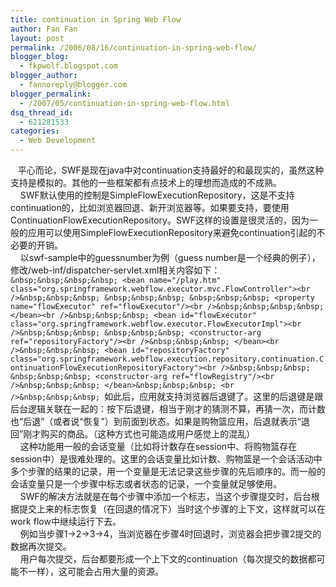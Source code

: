 ```yaml
---
title: continuation in Spring Web Flow
author: Fan Fan
layout: post
permalink: /2006/08/16/continuation-in-spring-web-flow/
blogger_blog:
  - fkpwolf.blogspot.com
blogger_author:
  - fannoreply@blogger.com
blogger_permalink:
  - /2007/05/continuation-in-spring-web-flow.html
dsq_thread_id:
  - 621281533
categories:
  - Web Development
---
```

</p> 

&nbsp;&nbsp; 平心而论，SWF是现在java中对continuation支持最好的和最现实的，虽然这种支持是模拟的。其他的一些框架都有点技术上的理想而造成的不成熟。  
&nbsp;&nbsp;&nbsp; SWF默认使用的控制是SimpleFlowExecutionRepository，这是不支持continuation的，比如浏览器回退、新开浏览器等。如果要支持，要使用ContinuationFlowExecutionRepository。SWF这样的设置是很灵活的，因为一般的应用可以使用SimpleFlowExecutionRepository来避免continuation引起的不必要的开销。  
&nbsp;&nbsp;&nbsp; 以swf-sample中的guessnumber为例（guess number是一个经典的例子），修改/web-inf/dispatcher-servlet.xml相关内容如下：  
`&nbsp;&nbsp;&nbsp;&nbsp; <bean name="/play.htm" class="org.springframework.webflow.executor.mvc.FlowController"><br />&nbsp;&nbsp;&nbsp; &nbsp;&nbsp;&nbsp; &nbsp;&nbsp;&nbsp; <property name="flowExecutor" ref="flowExecutor"/><br />&nbsp;&nbsp;&nbsp;&nbsp; </bean><br />&nbsp;&nbsp;&nbsp; <bean id="flowExecutor" class="org.springframework.webflow.executor.FlowExecutorImpl"><br />&nbsp;&nbsp;&nbsp; &nbsp;&nbsp;&nbsp; <constructor-arg ref="repositoryFactory"/><br />&nbsp;&nbsp;&nbsp; </bean><br />&nbsp;&nbsp;&nbsp; <bean id="repositoryFactory" class="org.springframework.webflow.execution.repository.continuation.ContinuationFlowExecutionRepositoryFactory"><br />&nbsp;&nbsp;&nbsp; &nbsp;&nbsp;&nbsp; <constructor-arg ref="flowRegistry"/><br />&nbsp;&nbsp;&nbsp; </bean>&nbsp;&nbsp;&nbsp; <br />&nbsp;&nbsp;&nbsp; `如此后，应用就支持浏览器后退键了。这里的后退键是跟后台逻辑关联在一起的：按下后退键，相当于刚才的猜测不算，再猜一次，而计数也“后退”（或者说“恢复”）到前面到状态。如果是购物篮应用，后退就表示“退回”刚才购买的商品。（这种方式也可能造成用户感觉上的混乱）  
&nbsp;&nbsp;&nbsp; 这种功能用一般的会话变量（比如将计数存在session中、将购物篮存在session中）是很难处理的。这里的会话变量比如计数、购物篮是一个会话活动中多个步骤的结果的记录，用一个变量是无法记录这些步骤的先后顺序的。而一般的会话变量只是一个步骤中标志或者状态的记录，一个变量就足够使用。  
&nbsp;&nbsp;&nbsp; SWF的解决方法就是在每个步骤中添加一个标志，当这个步骤提交时，后台根据提交上来的标志恢复（在回退的情况下）当时这个步骤的上下文，这样就可以在work flow中继续运行下去。  
&nbsp;&nbsp;&nbsp; 例如当步骤1->2->3->4，当浏览器在步骤4时回退时，浏览器会把步骤2提交的数据再次提交。  
&nbsp;&nbsp;&nbsp; 用户每次提交，后台都要形成一个上下文的continuation（每次提交的数据都可能不一样），这可能会占用大量的资源。